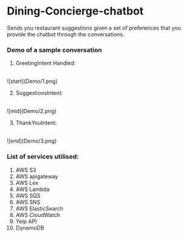 # Dining-Concierge-chatbot
Sends you restaurant suggestions given a set of preferences that you provide the chatbot through the conversations. 

### Demo of a sample conversation 

1. GreetingIntent Handled: 
<br>
![start](Demo/1.png)

2. SuggestionsIntent:
<br>
![mid](Demo/2.png)

3. ThankYouIntent:
<br>
![end](Demo/3.png)

### List of services utilised:

<ol>
	<li> AWS S3 </li>
	<li> AWS apigateway </li>
	<li> AWS Lex </li>
	<li> AWS Lambda </li>
	<li> AWS SQS </li>
	<li> AWS SNS </li>
	<li> AWS ElasticSearch </li>
	<li> AWS CloudWatch </li>
	<li> Yelp API </li>
	<li> DynamoDB </li>
</ol>
